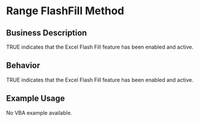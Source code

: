 # Range FlashFill Method

## Business Description
TRUE indicates that the Excel Flash Fill feature has been enabled and active.

## Behavior
TRUE indicates that the Excel Flash Fill feature has been enabled and active.

## Example Usage
No VBA example available.
